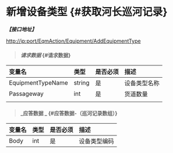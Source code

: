 # 新增设备类型 {#获取河长巡河记录}

_**【接口地址】**_

[http://ip:port/EqmAction/Equipment/AddEquipmentType](http://ip:port/EqmAction/Equipment/AddEquipmentType)

> #### _请求数据_ {#请求数据}

| 变量名 | 类型 | 是否必须 | 描述 |
| :--- | :--- | :--- | :--- |
| EquipmentTypeName | string | 是 | 设备类型名称 |
| Passageway | int | 是 | 货道数量 |
|  |  |  |  |

> #### _应答数据 _ {#应答数据-（巡河记录数组）}

| 变量名 | 类型 | 是否必须 | 描述 |
| :--- | :--- | :--- | :--- |
| Body | int | 是 | 设备类型编码 |



